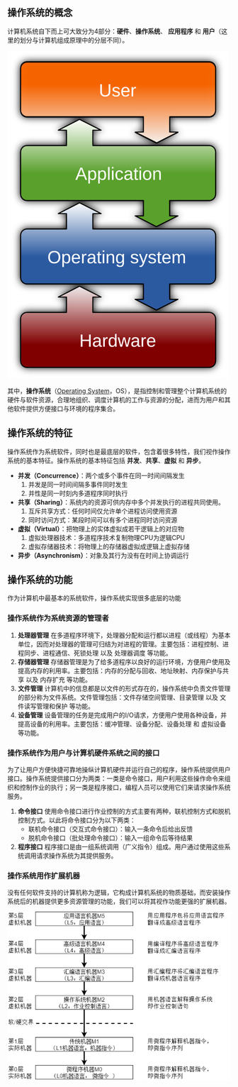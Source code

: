 ## 操作系统的概念

计算机系统自下而上可大致分为4部分：**硬件**、**操作系统**、 **应用程序** 和 **用户**（这里的划分与计算机组成原理中的分层不同）。

![Operating_system_placement.svg](assets/Operating_system_placement-20210909141551-a8flb19.svg)

其中，**操作系统**（[Operating System](https://en.wikipedia.org/wiki/Operating_system)，OS），是指控制和管理整个计算机系统的硬件与软件资源，合理地组织、调度计算机的工作与资源的分配，进而为用户和其他软件提供方便接口与环境的程序集合。

## 操作系统的特征

操作系统作为系统软件，同时也是最底层的软件，包含着很多特性，我们视作操作系统的基本特征。操作系统的基本特征包括 **并发**、**共享**、**虚拟** 和 **异步**。

* **并发（Concurrence）**：两个或多个事件在同一时间间隔发生
  1. 并发是同一时间间隔多事件同时发生
  2. 并性是同一时刻内多道程序同时执行
* **共享（Sharing）**：系统内的资源可供内存中多个并发执行的进程共同使用。
  1. 互斥共享方式：任何时间仅允许单个进程访问使用资源
  2. 同时访问方式：某段时间可以有多个进程同时访问资源
* **虚拟（Virtual）**：把物理上的实体虚拟成若干逻辑上的对应物
  1. 虚拟处理器技术：多道程序技术复制物理CPU为逻辑CPU
  2. 虚拟存储器技术：将物理上的存储器虚拟成逻辑上虚拟存储
* **异步（Asynchronism）**：对象及其行为没有在时间上协调运行

## 操作系统的功能

作为计算机中最基本的系统软件，操作系统实现很多底层的功能

### 操作系统作为系统资源的管理者

1. **处理器管理**
   在多道程序环境下，处理器分配和运行都以进程（或线程）为基本单位，因而对处理器的管理可归结为对进程的管理。主要包括：进程控制、进程同步、进程通信、死锁处理 以及 处理器调度 等功能。
2. **存储器管理**
   存储器管理是为了给多道程序以良好的运行环境，方便用户使用及提高内存的利用率。主要包括：内存的分配与回收、地址映射、内存保护与共享 以及 内存扩充 等功能。
3. **文件管理**
   计算机中的信息都是以文件的形式存在的，操作系统中负责文件管理的部分称为文件系统。文件管理包括：文件存储空间管理、目录管理 以及 文件读写管理和保护 等功能。
4. **设备管理**
   设备管理的任务是完成用户的I/O请求，方便用户使用各种设备，并提高设备的利用率。主要包括：缓冲管理、设备分配、设备处理 和 虚拟设备 等功能。

### 操作系统作为用户与计算机硬件系统之间的接口

为了让用户方便快捷可靠地操纵计算机硬件并运行自己的程序，操作系统提供用户接口。操作系统提供接口分为两类：一类是命令接口，用户利用这些操作命令来组织和控制作业的执行；另一类是程序接口，编程人员可以使用它们来请求操作系统服务。

1. **命令接口**
   使用命令接口进行作业控制的方式主要有两种，联机控制方式和脱机控制方式。以此将命令接口分为以下两类：
   * 联机命令接口（交互式命令接口）：输入一条命令后给出反馈
   * 脱机命令接口（批处理命令接口）：输入一组命令后等待结果
2. **程序接口**
   程序接口是由一组系统调用（广义指令）组成。用户通过使用这些系统调用请求操作系统为其提供服务。

### 操作系统用作扩展机器

没有任何软件支持的计算机称为逻辑，它构成计算机系统的物质基础，而安装操作系统后的机器提供更多资源管理的功能，我们可以将其视作功能更强的扩展机器。

![New_Anttizen_Diagram.png](assets/New_Anttizen_Diagram-20210813214402-3tqehfm.png)